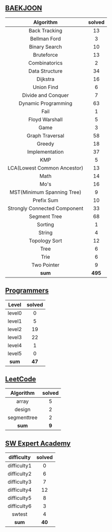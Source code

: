 ## [BAEKJOON](./baekjoon/)
|    Algorithm    | solved |
| :-------------: | :----: |
|Back Tracking|13|
|Bellman Ford|3|
|Binary Search|10|
|Bruteforce|13|
|Combinatorics|2|
|Data Structure|34|
|Dijkstra|16|
|Union Find|6|
|Divide and Conquer|7|
|Dynamic Programming|63|
|Fail|1|
|Floyd Warshall|5|
|Game|3|
|Graph Traversal|58|
|Greedy|18|
|Implementation|37|
|KMP|5|
|LCA(Lowest Common Ancestor)|13|
|Math|14|
|Mo's|16|
|MST(Minimum Spanning Tree)|9|
|Prefix Sum|10|
|Strongly Connected Component|33|
|Segment Tree|68|
|Sorting|1|
|String|4|
|Topology Sort|12|
|Tree|6|
|Trie|6|
|Two Pointer|9|
| **sum** | **495**|

## [Programmers](./programmers/)
|    Level    | solved |
| :-------------: | :----: |
|level0|0|
|level1|5|
|level2|19|
|level3|22|
|level4|1|
|level5|0|
| **sum** | **47**|

## [LeetCode](./leetcode/)
|    Algorithm    | solved |
| :-------------: | :----: |
|array|5|
|design|2|
|segmenttree|2|
| **sum** | **9**|

## [SW Expert Academy](./swea/)
|    difficulty    | solved |
| :-------------: | :----: |
|difficulty1|0|
|difficulty2|6|
|difficulty3|7|
|difficulty4|12|
|difficulty5|8|
|difficulty6|3|
|swtest|4|
| **sum** | **40**|

